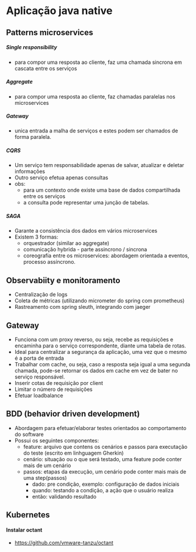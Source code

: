 # Aplicação java native

## Patterns microservices
##### Single responsibility
- para compor uma resposta ao cliente, faz uma chamada sincrona em cascata entre os serviços

##### Aggregate
- para compor uma resposta ao cliente, faz chamadas paralelas nos microservices

##### Gateway
- unica entrada a malha de serviços e estes podem ser chamados de forma paralela.

##### CQRS
- Um serviço tem responsabilidade apenas de salvar, atualizar e deletar informações
- Outro serviço efetua apenas consultas
- obs: 
  - para um contexto onde existe uma base de dados compartilhada entre os serviços
  - a consulta pode representar uma junção de tabelas.

##### SAGA
- Garante a consistência dos dados em vários microservices
- Existem 3 formas:
  - orquestrador (similar ao aggregate)
  - comunicação hybrida - parte assincrono / sincrona
  - coreografia entre os microservices: abordagem orientada a eventos, processo assíncrono.

## Observabiity e monitoramento
- Centralização de logs
- Coleta de métricas (utilizando micrometer do spring com prometheus)
- Rastreamento com spring sleuth, integrando com jaeger

## Gateway
- Funciona com um proxy reverso, ou seja, recebe as requisições e encaminha para o serviço correspondente, diante uma tabela de rotas.
- Ideal para centralizar a segurança da aplicação, uma vez que o mesmo é a porta de entrada
- Trabalhar com cache, ou seja, caso a resposta seja igual a uma segunda chamada, pode-se retornar os dados em cache em vez de bater no serviço responsável.
- Inserir cotas de requisição por client
- Limitar o número de requisições
- Efetuar loadbalance

## BDD (behavior driven development)
- Abordagem para efetuar/elaborar testes orientados ao comportamento do software
- Possui os seguintes componentes:
  - feature: arquivo que contens os cenários e passos para executação do teste (escrito em linhguagem Gherkin)
  - cenário: situação ou o que será testado, uma feature pode conter mais de um cenário
  - passos: etapas da execução, um cenário pode conter mais mais de uma step(passos)
    - dado: pre condição, exemplo: configuração de dados iniciais
    - quando: testando a condição, a ação que o usuário realiza
    - então: validando resultado  

## Kubernetes
#### Instalar octant
- https://github.com/vmware-tanzu/octant

